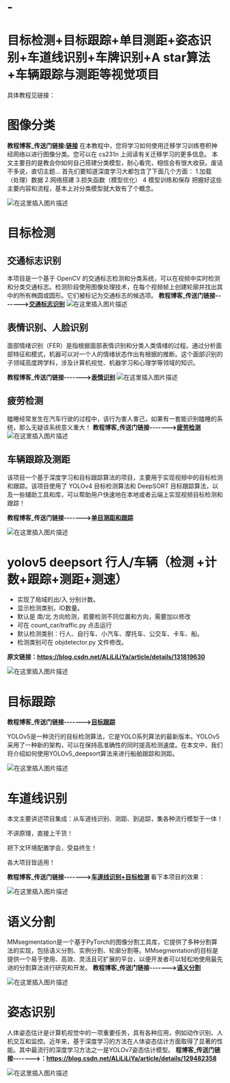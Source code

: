 # -
# 目标检测+目标跟踪+单目测距+姿态识别+车道线识别+车牌识别+A star算法+车辆跟踪与测距等视觉项目


具体教程见链接：



# 图像分类

**教程博客_传送门链接:[链接](https://blog.csdn.net/ALiLiLiYa/article/details/127454333)**
在本教程中，您将学习如何使用迁移学习训练卷积神经网络以进行图像分类。您可以在 cs231n 上阅读有关迁移学习的更多信息。
本文主要目的是教会你如何自己搭建分类模型，耐心看完，相信会有很大收获。废话不多说，直切主题…
首先们要知道深度学习大都包含了下面几个方面：
1.加载（处理）数据
2.网络搭建
3.损失函数（模型优化）
4 模型训练和保存
把握好这些主要内容和流程，基本上对分类模型就大致有了个概念。

![在这里插入图片描述](https://img-blog.csdnimg.cn/2af7bbdf024545cdbd862f70c14a267b.png)

# 目标检测

## 交通标志识别

本项目是一个基于 OpenCV 的交通标志检测和分类系统，可以在视频中实时检测和分类交通标志。检测阶段使用图像处理技术，在每个视频帧上创建轮廓并找出其中的所有椭圆或圆形。它们被标记为交通标志的候选项。
**教程博客_传送门链接------->[交通标志识别](https://blog.csdn.net/ALiLiLiYa/article/details/129468675)**
![在这里插入图片描述](https://img-blog.csdnimg.cn/be65a5bce82745a89d0717be62d036d0.png)

## 表情识别、人脸识别

面部情绪识别（FER）是指根据面部表情识别和分类人类情绪的过程。通过分析面部特征和模式，机器可以对一个人的情绪状态作出有根据的推断。这个面部识别的子领域高度跨学科，涉及计算机视觉、机器学习和心理学等领域的知识。

**教程博客_传送门链接------->[表情识别](https://blog.csdn.net/ALiLiLiYa/article/details/132795491)**
![在这里插入图片描述](https://img-blog.csdnimg.cn/c6d044aeefb14e55bb9ff95a44ac9223.png)

## 疲劳检测

瞌睡经常发生在汽车行驶的过程中，该行为害人害己，如果有一套能识别瞌睡的系统，那么无疑该系统意义重大！
**教程博客_传送门链接------->[疲劳检测](https://blog.csdn.net/ALiLiLiYa/article/details/132515440)**
![在这里插入图片描述](https://img-blog.csdnimg.cn/e5e9c9c1aad34745a8543fda5a0e8d01.png)


## 车辆跟踪及测距

该项目一个基于深度学习和目标跟踪算法的项目，主要用于实现视频中的目标检测和跟踪。该项目使用了 YOLOv4 目标检测算法和 DeepSORT 目标跟踪算法，以及一些辅助工具和库，可以帮助用户快速地在本地或者云端上实现视频目标检测和跟踪！

**教程博客_传送门链接------->[单目测距和跟踪](https://blog.csdn.net/ALiLiLiYa/article/details/129822610)**

![在这里插入图片描述](https://img-blog.csdnimg.cn/a7a09fcd8a4b483a9b76c5550a37e4f5.png)

# yolov5 deepsort 行人/车辆（检测 +计数+跟踪+测距+测速）

 - 实现了局域的出/入 分别计数。
 - 显示检测类别，ID数量。
 - 默认是 南/北 方向检测，若要检测不同位置和方向，需要加以修改
 - 可在 count_car/traffic.py 点击运行
 - 默认检测类别：行人、自行车、小汽车、摩托车、公交车、卡车、船。
 - 检测类别可在 objdetector.py 文件修改。

**原文链接：https://blog.csdn.net/ALiLiLiYa/article/details/131819630**

![在这里插入图片描述](https://img-blog.csdnimg.cn/62d1f83f6de946daa556267c42cc3ff3.png)

# 目标跟踪

**教程博客_传送门链接------->[目标跟踪](https://blog.csdn.net/ALiLiLiYa/article/details/131741399)**

YOLOv5是一种流行的目标检测算法，它是YOLO系列算法的最新版本。YOLOv5采用了一种新的架构，可以在保持高准确性的同时提高检测速度。在本文中，我们将介绍如何使用YOLOv5_deepsort算法来进行船舶跟踪和测距。

![在这里插入图片描述](https://img-blog.csdnimg.cn/84f139a34cbf456ca6a01f44d32e0481.png)

# 车道线识别

本文主要讲述项目集成：从车道线识别、测距、到追踪，集各种流行模型于一体！

不讲原理，直接上干货！

把下文环境配置学会，受益终生！

各大项目皆适用！


**教程博客_传送门链接------->[车道线识别+目标检测](https://blog.csdn.net/ALiLiLiYa/article/details/131610493)**
看下本项目的效果：

![在这里插入图片描述](https://img-blog.csdnimg.cn/1942012c55f6454d81da1f3b9d4c482c.png)

# 语义分割

MMsegmentation是一个基于PyTorch的图像分割工具库，它提供了多种分割算法的实现，包括语义分割、实例分割、轮廓分割等。MMsegmentation的目标是提供一个易于使用、高效、灵活且可扩展的平台，以便开发者可以轻松地使用最先进的分割算法进行研究和开发。
**教程博客_传送门链接------->[语义分割](https://blog.csdn.net/ALiLiLiYa/article/details/130836710)**

![在这里插入图片描述](https://img-blog.csdnimg.cn/3073c1c0947245adb56b0fa2461f8c60.png)

# 姿态识别

人体姿态估计是计算机视觉中的一项重要任务，具有各种应用，例如动作识别、人机交互和监控。近年来，基于深度学习的方法在人体姿态估计方面取得了显著的性能。其中最流行的深度学习方法之一是YOLOv7姿态估计模型。
**程博客_传送门链接------->：https://blog.csdn.net/ALiLiLiYa/article/details/129482358**

![在这里插入图片描述](https://img-blog.csdnimg.cn/6a1425075b5d4467af5e69b03b3472cf.png)
